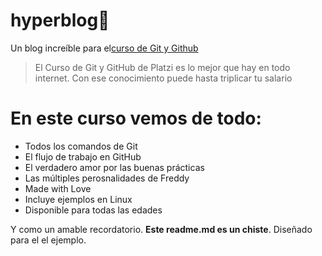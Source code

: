 # hyperblog🖤
Un blog increíble para el[curso de Git y Github](https://platzi.com/cursos/git-github/)
>El Curso de Git y GitHub de Platzi es lo mejor que hay en todo internet. Con ese conocimiento puede hasta triplicar tu salario

# En este curso vemos de todo:
* Todos los comandos de Git
* El flujo de trabajo en GitHub
* El verdadero amor por las buenas prácticas
* Las múltiples perosnalidades de Freddy
* Made with Love
* Incluye ejemplos en Linux
* Disponible para todas las edades

Y como un amable recordatorio. **Este readme.md es un chiste**. Diseñado para el el ejemplo.